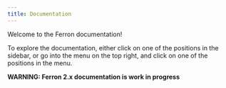 ```yaml
---
title: Documentation
---
```


Welcome to the Ferron documentation!

To explore the documentation, either click on one of the positions in the sidebar, or go into the menu on the top right, and click on one of the positions in the menu.

**WARNING: Ferron 2.x documentation is work in progress**
